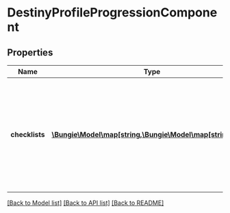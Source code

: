 # DestinyProfileProgressionComponent

## Properties
Name | Type | Description | Notes
------------ | ------------- | ------------- | -------------
**checklists** | [**\Bungie\Model\map[string,\Bungie\Model\map[string,bool]]**](map.md) | The set of checklists that can be examined on a profile-wide basis, keyed by the hash identifier of the Checklist (DestinyChecklistDefinition)  For each checklist returned, its value is itself a Dictionary keyed by the checklist&#39;s hash identifier with the value being a boolean indicating if it&#39;s been discovered yet. | [optional] 

[[Back to Model list]](../README.md#documentation-for-models) [[Back to API list]](../README.md#documentation-for-api-endpoints) [[Back to README]](../README.md)


